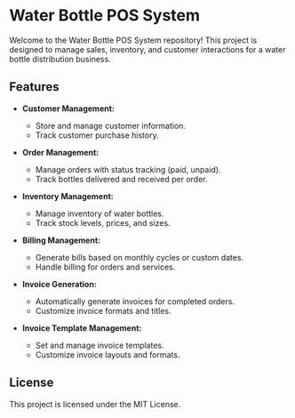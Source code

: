 # Water Bottle POS System

Welcome to the Water Bottle POS System repository! This project is designed to manage sales, inventory, and customer interactions for a water bottle distribution business.

## Features

- **Customer Management:**
  - Store and manage customer information.
  - Track customer purchase history.

- **Order Management:**
  - Manage orders with status tracking (paid, unpaid).
  - Track bottles delivered and received per order.

- **Inventory Management:**
  - Manage inventory of water bottles.
  - Track stock levels, prices, and sizes.

- **Billing Management:**
  - Generate bills based on monthly cycles or custom dates.
  - Handle billing for orders and services.

- **Invoice Generation:**
  - Automatically generate invoices for completed orders.
  - Customize invoice formats and titles.

- **Invoice Template Management:**
  - Set and manage invoice templates.
  - Customize invoice layouts and formats.

## License
This project is licensed under the MIT License.

